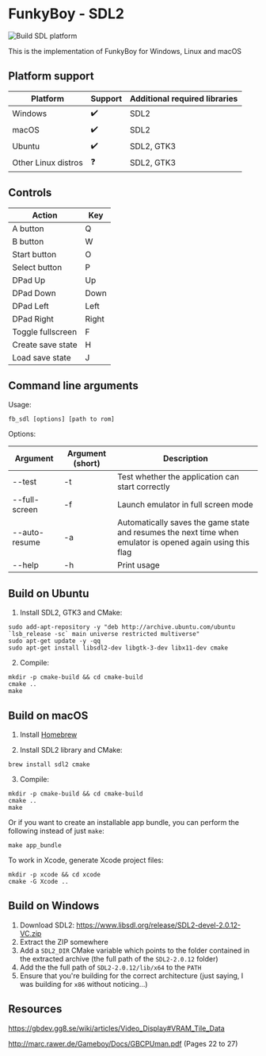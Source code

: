# FunkyBoy - SDL2

![Build SDL platform](https://github.com/kremi151/FunkyBoy/workflows/Build%20SDL%20platform/badge.svg)

This is the implementation of FunkyBoy for Windows, Linux and macOS

## Platform support

| Platform            | Support            | Additional required libraries |
|---------------------|--------------------|-------------------------------|
| Windows             | :heavy_check_mark: | SDL2                          |
| macOS               | :heavy_check_mark: | SDL2                          |
| Ubuntu              | :heavy_check_mark: | SDL2, GTK3                     |
| Other Linux distros | :question:         | SDL2, GTK3                     |

## Controls

|Action|Key|
|------|---|
|A button|Q|
|B button|W|
|Start button|O|
|Select button|P|
|DPad Up|Up|
|DPad Down|Down|
|DPad Left|Left|
|DPad Right|Right|
|Toggle fullscreen|F|
|Create save state|H|
|Load save state|J|

## Command line arguments

Usage:
```shell
fb_sdl [options] [path to rom]
```

Options:

|Argument|Argument (short)|Description|
|---|---|---|
|--test|-t|Test whether the application can start correctly|
|--full-screen|-f|Launch emulator in full screen mode|
|--auto-resume|-a|Automatically saves the game state and resumes the next time when emulator is opened again using this flag|
|--help|-h|Print usage|

## Build on Ubuntu

1. Install SDL2, GTK3 and CMake:

```shell
sudo add-apt-repository -y "deb http://archive.ubuntu.com/ubuntu `lsb_release -sc` main universe restricted multiverse"
sudo apt-get update -y -qq
sudo apt-get install libsdl2-dev libgtk-3-dev libx11-dev cmake
```
2. Compile:

```shell
mkdir -p cmake-build && cd cmake-build
cmake ..
make
```

## Build on macOS

1. Install [Homebrew](https://brew.sh/)

2. Install SDL2 library and CMake:

```shell
brew install sdl2 cmake
```

3. Compile:

```shell
mkdir -p cmake-build && cd cmake-build
cmake ..
make
```

Or if you want to create an installable app bundle, you can perform the following instead of just `make`:

```shell
make app_bundle
```

To work in Xcode, generate Xcode project files:

```shell
mkdir -p xcode && cd xcode
cmake -G Xcode ..
```

## Build on Windows

1. Download SDL2:
https://www.libsdl.org/release/SDL2-devel-2.0.12-VC.zip
2. Extract the ZIP somewhere
3. Add a `SDL2_DIR` CMake variable which points to the folder contained in the extracted archive (the full path of the `SDL2-2.0.12` folder)
4. Add the the full path of `SDL2-2.0.12/lib/x64` to the `PATH`
5. Ensure that you're building for the correct architecture (just saying, I was building for `x86` without noticing...)

## Resources

https://gbdev.gg8.se/wiki/articles/Video_Display#VRAM_Tile_Data

http://marc.rawer.de/Gameboy/Docs/GBCPUman.pdf (Pages 22 to 27)